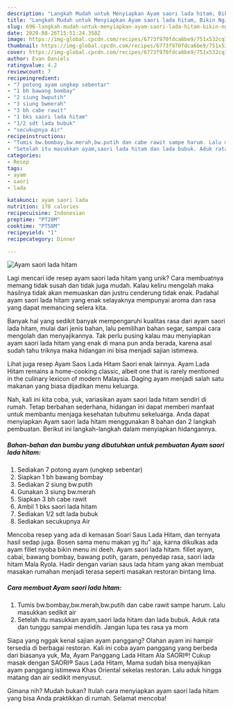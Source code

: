 ```yaml
---
description: "Langkah Mudah untuk Menyiapkan Ayam saori lada hitam, Bikin Ngiler"
title: "Langkah Mudah untuk Menyiapkan Ayam saori lada hitam, Bikin Ngiler"
slug: 696-langkah-mudah-untuk-menyiapkan-ayam-saori-lada-hitam-bikin-ngiler
date: 2020-08-26T15:51:24.358Z
image: https://img-global.cpcdn.com/recipes/6773f970fdca6be9/751x532cq70/ayam-saori-lada-hitam-foto-resep-utama.jpg
thumbnail: https://img-global.cpcdn.com/recipes/6773f970fdca6be9/751x532cq70/ayam-saori-lada-hitam-foto-resep-utama.jpg
cover: https://img-global.cpcdn.com/recipes/6773f970fdca6be9/751x532cq70/ayam-saori-lada-hitam-foto-resep-utama.jpg
author: Evan Daniels
ratingvalue: 4.2
reviewcount: 7
recipeingredient:
- "7 potong ayam ungkep sebentar"
- "1 bh bawang bombay"
- "2 siung bwputih"
- "3 siung bwmerah"
- "3 bh cabe rawit"
- "1 bks saori lada hitam"
- "1/2 sdt lada bubuk"
- "secukupnya Air"
recipeinstructions:
- "Tumis bw.bombay,bw.merah,bw.putih dan cabe rawit sampe harum. Lalu masukkan sedikit air"
- "Setelah itu masukkan ayam,saori lada hitam dan lada bubuk. Aduk rata dan tunggu sampai mendidih. Jangan lupa tes rasa ya mom"
categories:
- Resep
tags:
- ayam
- saori
- lada

katakunci: ayam saori lada 
nutrition: 178 calories
recipecuisine: Indonesian
preptime: "PT20M"
cooktime: "PT58M"
recipeyield: "1"
recipecategory: Dinner

---
```



![Ayam saori lada hitam](https://img-global.cpcdn.com/recipes/6773f970fdca6be9/751x532cq70/ayam-saori-lada-hitam-foto-resep-utama.jpg)

Lagi mencari ide resep ayam saori lada hitam yang unik? Cara membuatnya memang tidak susah dan tidak juga mudah. Kalau keliru mengolah maka hasilnya tidak akan memuaskan dan justru cenderung tidak enak. Padahal ayam saori lada hitam yang enak selayaknya mempunyai aroma dan rasa yang dapat memancing selera kita.

Banyak hal yang sedikit banyak mempengaruhi kualitas rasa dari ayam saori lada hitam, mulai dari jenis bahan, lalu pemilihan bahan segar, sampai cara mengolah dan menyajikannya. Tak perlu pusing kalau mau menyiapkan ayam saori lada hitam yang enak di mana pun anda berada, karena asal sudah tahu triknya maka hidangan ini bisa menjadi sajian istimewa.

Lihat juga resep Ayam Saos Lada Hitam Saori enak lainnya. Ayam Lada Hitam remains a home-cooking classic, albeit one that is rarely mentioned in the culinary lexicon of modern Malaysia. Daging ayam menjadi salah satu makanan yang biasa dijadikan menu keluarga.


Nah, kali ini kita coba, yuk, variasikan ayam saori lada hitam sendiri di rumah. Tetap berbahan sederhana, hidangan ini dapat memberi manfaat untuk membantu menjaga kesehatan tubuhmu sekeluarga. Anda dapat menyiapkan Ayam saori lada hitam menggunakan 8 bahan dan 2 langkah pembuatan. Berikut ini langkah-langkah dalam menyiapkan hidangannya.

<!--inarticleads1-->

##### Bahan-bahan dan bumbu yang dibutuhkan untuk pembuatan Ayam saori lada hitam:

1. Sediakan 7 potong ayam (ungkep sebentar)
1. Siapkan 1 bh bawang bombay
1. Sediakan 2 siung bw.putih
1. Gunakan 3 siung bw.merah
1. Siapkan 3 bh cabe rawit
1. Ambil 1 bks saori lada hitam
1. Sediakan 1/2 sdt lada bubuk
1. Sediakan secukupnya Air


Mencoba resep yang ada di kemasan Soari Saus Lada Hitam, dan ternyata hasil sedap juga. Bosen sama menu makan yg itu&#34; aja, karna dikulkas ada ayam fillet nyoba bikin menu ini deeh. Ayam saori lada hitam. fillet ayam, cabai, bawang bombay, bawang putih, garam, penyedap rasa, saori lada hitam Mala Ryola. Hadir dengan varian saus lada hitam yang akan membuat masakan rumahan menjadi terasa seperti masakan restoran bintang lima. 

<!--inarticleads2-->

##### Cara membuat Ayam saori lada hitam:

1. Tumis bw.bombay,bw.merah,bw.putih dan cabe rawit sampe harum. Lalu masukkan sedikit air
1. Setelah itu masukkan ayam,saori lada hitam dan lada bubuk. Aduk rata dan tunggu sampai mendidih. Jangan lupa tes rasa ya mom


Siapa yang nggak kenal sajian ayam panggang? Olahan ayam ini hampir tersedia di berbagai restoran. Kali ini coba ayam panggang yang berbeda dari biasanya yuk, Ma, Ayam Panggang Lada Hitam Ala SAORI®! Cukup masak dengan SAORI® Saus Lada Hitam, Mama sudah bisa menyajikan ayam panggang istimewa Khas Oriental sekelas restoran. Lalu aduk hingga matang dan air sedikit menyusut. 

Gimana nih? Mudah bukan? Itulah cara menyiapkan ayam saori lada hitam yang bisa Anda praktikkan di rumah. Selamat mencoba!
